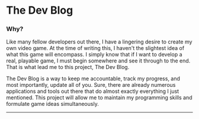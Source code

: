 # The Dev Blog

### Why?
Like many fellow developers out there, I have a lingering desire to create my own video game. 
At the time of writing this, I haven't the slightest idea of what this game will encompass. I simply know
that if I want to develop a real, playable game, I must begin somewhere and see it through to 
the end. That is what lead me to this project, The Dev Blog. 

The Dev Blog is a way to keep me accountable, track my progress, and most importantly, update all of you. 
Sure, there are already numerous applications and tools out there that do almost exactly everything I just mentioned. 
This project will allow me to maintain my programming skills and formulate game ideas simultaneously.
 
---

